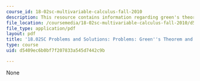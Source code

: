 ```yaml
---
course_id: 18-02sc-multivariable-calculus-fall-2010
description: This resource contains information regarding green's theorem and area.
file_location: /coursemedia/18-02sc-multivariable-calculus-fall-2010/d5409ec6b0bf7f207833a545d7442c9b_MIT18_02SC_pb_68_comb.pdf
file_type: application/pdf
layout: pdf
title: '18.02SC Problems and Solutions: Problems: Green''s Theorem and Area'
type: course
uid: d5409ec6b0bf7f207833a545d7442c9b

---
```

None